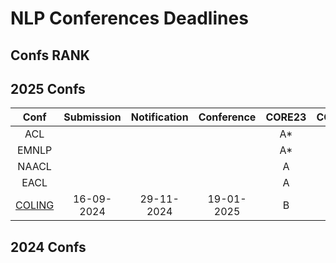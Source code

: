 # NLP Conferences Deadlines
## Confs RANK


## 2025 Confs

|  Conf  | Submission    |   Notification  |   Conference  | CORE23 | CCF22 |
| :---:  |    :----:     |     :---:       |     :---:     | :---:  | :---: |
|  ACL   |               |                 |               |   A*   |   A   |
|  EMNLP |               |                 |               |   A*   |   B   |
|  NAACL |               |                 |               |   A    |   B   |
|  EACL  |               |                 |               |   A    |   -  |
| [COLING](https://coling2025.org/) | 16-09-2024 | 29-11-2024 | 19-01-2025 |  B  | B |

## 2024 Confs


<!--stackedit_data:
eyJoaXN0b3J5IjpbLTI5NDg5MzI0MiwtNzQzNjk3NjA1LDM1Mj
cyNzc1Niw4NjQ5MjU5MDEsLTE4NTgxNzk5OTIsMjA3ODc2ODgx
NCwtNzE1NjcyODUyLDEwODk0NDk0MjJdfQ==
-->